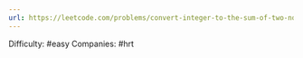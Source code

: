 ```yaml
---
url: https://leetcode.com/problems/convert-integer-to-the-sum-of-two-no-zero-integers
---
```


Difficulty: #easy
Companies: #hrt